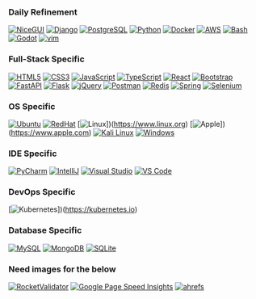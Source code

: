 ### Daily Refinement
[![NiceGUI](https://skillicons.dev/icons?i=nicegui)](https://nicegui.io/documentation)
[![Django](https://skillicons.dev/icons?i=django)](https://www.djangoproject.com/)
[![PostgreSQL](https://skillicons.dev/icons?i=postgresql)](https://www.postgresql.org/)
[![Python](https://skillicons.dev/icons?i=py)](https://www.python.org/)
[![Docker](https://skillicons.dev/icons?i=docker)](https://www.docker.com/)
[![AWS](https://skillicons.dev/icons?i=aws)](https://aws.amazon.com/)
[![Bash](https://skillicons.dev/icons?i=bash)](https://www.gnu.org/software/bash/)
[![Godot](https://skillicons.dev/icons?i=godot)](https://godotengine.org)
[![vim](https://skillicons.dev/icons?i=vim)](https://www.vim.org)

### Full-Stack Specific
[![HTML5](https://skillicons.dev/icons?i=html)](https://developer.mozilla.org/en-US/docs/Web/HTML)
[![CSS3](https://skillicons.dev/icons?i=css)](https://developer.mozilla.org/en-US/docs/Web/CSS)
[![JavaScript](https://skillicons.dev/icons?i=javascript)](https://developer.mozilla.org/en/docs/Web/JavaScript)
[![TypeScript](https://skillicons.dev/icons?i=typescript)](https://www.typescriptlang.org/)
[![React](https://skillicons.dev/icons?i=react)](https://react.dev/)
[![Bootstrap](https://skillicons.dev/icons?i=bootstrap)](https://getbootstrap.com/)
[![FastAPI](https://skillicons.dev/icons?i=fastapi)](https://fastapi.tiangolo.com)
[![Flask](https://skillicons.dev/icons?i=flask)](https://flask.palletsprojects.com/en/stable/)
[![jQuery](https://skillicons.dev/icons?i=jquery)](https://jquery.com)
[![Postman](https://skillicons.dev/icons?i=postman)](https://www.postman.com)
[![Redis](https://skillicons.dev/icons?i=redis)](https://redis.io)
[![Spring](https://skillicons.dev/icons?i=spring)](https://spring.io)
[![Selenium](https://skillicons.dev/icons?i=selenium)](https://www.selenium.dev)

### OS Specific
[![Ubuntu](https://skillicons.dev/icons?i=ubuntu)](https://ubuntu.com)
[![RedHat](https://skillicons.dev/icons?i=redhat)](https://www.redhat.com)
[![Linux](https://skillicons.dev/icons?i=linux)])(https://www.linux.org)
[![Apple](https://skillicons.dev/icons?i=apple)])(https://www.apple.com)
[![Kali Linux](https://skillicons.dev/icons?i=kali)](https://www.kali.org)
[![Windows](https://skillicons.dev/icons?i=windows)](https://www.microsoft.com/windows)

### IDE Specific
[![PyCharm](https://skillicons.dev/icons?i=pycharm)](https://www.jetbrains.com/pycharm/)
[![IntelliJ](https://skillicons.dev/icons?i=idea)](https://www.jetbrains.com/idea/)
[![Visual Studio](https://skillicons.dev/icons?i=visualstudio)](https://visualstudio.microsoft.com)
[![VS Code](https://skillicons.dev/icons?i=vscode)](https://code.visualstudio.com)

### DevOps Specific
[![Kubernetes](https://skillicons.dev/icons?i=kubernetes)])(https://kubernetes.io)

### Database Specific
[![MySQL](https://skillicons.dev/icons?i=mysql)](https://www.mysql.com/)
[![MongoDB](https://skillicons.dev/icons?i=mongodb)](https://www.mongodb.com/)
[![SQLite](https://skillicons.dev/icons?i=sqlite)](https://www.sqlite.org/)

### Need images for the below
[![RocketValidator](https://skillicons.dev/icons?i=pug)](https://rocketvalidator.com)
[![Google Page Speed Insights](https://skillicons.dev/icons?i=pug)](https://pagespeed.web.dev)
[![ahrefs](https://skillicons.dev/icons?i=pug)](https://ahrefs.com)

